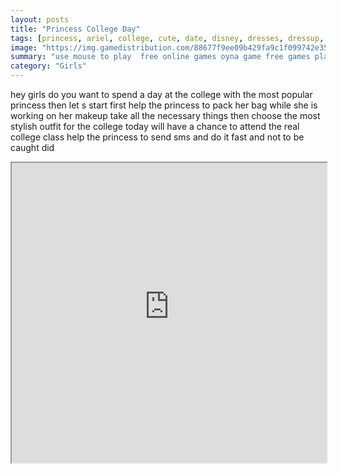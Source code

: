 ```yaml
---
layout: posts
title: "Princess College Day"
tags: [princess, ariel, college, cute, date, disney, dresses, dressup, fashion, fun, makeup, mermaid, modern, princess, free, online, games, oyna, game, free, games, play, play, games]
image: "https://img.gamedistribution.com/88677f9ee09b429fa9c1f099742e35ee.jpg"
summary: "use mouse to play  free online games oyna game free games play play games"
category: "Girls"
---
```


hey girls do you want to spend a day at the college with the most popular princess then let s start first help the princess to pack her bag while she is working on her makeup take all the necessary things then choose the most stylish outfit for the college today will have a chance to attend the real college class help the princess to send sms and do it fast and not to be caught did

<iframe width="100%" height="480px;" src="https://html5.gamedistribution.com/88677f9ee09b429fa9c1f099742e35ee/"></iframe>